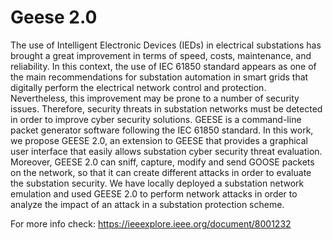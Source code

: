 # Geese 2.0
The use of Intelligent Electronic Devices (IEDs) in electrical substations has brought a great improvement in terms of speed, costs, maintenance, and reliability. In this context, the use of IEC 61850 standard appears as one of the main recommendations for substation automation in smart grids that digitally perform the electrical network control and protection. Nevertheless, this improvement may be prone to a number of security issues. Therefore, security threats in substation networks must be detected in order to improve cyber security solutions. GEESE is a command-line packet generator software following the IEC 61850 standard. In this work, we propose GEESE 2.0, an extension to GEESE that provides a graphical user interface that easily allows substation cyber security threat evaluation. Moreover, GEESE 2.0 can sniff, capture, modify and send GOOSE packets on the network, so that it can create different attacks in order to evaluate the substation security. We have locally deployed a substation network emulation and used GEESE 2.0 to perform network attacks in order to analyze the impact of an attack in a substation protection scheme.

For more info check: https://ieeexplore.ieee.org/document/8001232
